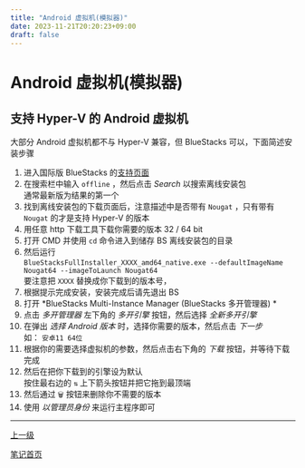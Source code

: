 ```yaml
---
title: "Android 虚拟机(模拟器)"
date: 2023-11-21T20:20:23+09:00
draft: false
---
```


# Android 虚拟机(模拟器)

## 支持 Hyper-V 的 Android 虚拟机

大部分 Android 虚拟机都不与 Hyper-V 兼容，但 BlueStacks 可以，下面简述安装步骤

1. 进入国际版 BlueStacks 的[支持页面](https://support.bluestacks.com/hc/en-us)
2. 在搜索栏中输入 `offline` ，然后点击 *Search* 以搜索离线安装包<br>通常最新版为结果的第一个
3. 找到离线安装包的下载页面后，注意描述中是否带有 `Nougat` ，只有带有 `Nougat` 的才是支持 Hyper-V 的版本
4. 用任意 http 下载工具下载你需要的版本 32 / 64 bit
5. 打开 CMD 并使用 `cd` 命令进入到储存 BS 离线安装包的目录
6. 然后运行 <br> `BlueStacksFullInstaller_XXXX_amd64_native.exe --defaultImageName Nougat64 --imageToLaunch Nougat64` <br> 要注意把 `XXXX` 替换成你下载到的版本号，
7. 根据提示完成安装，安装完成后请先退出 BS
8. 打开 *BlueStacks Multi-Instance Manager (BlueStacks 多开管理器) *
9. 点击 *多开管理器* 左下角的 *多开引擎* 按钮，然后选择 *全新多开引擎*
10. 在弹出 *选择 Android 版本* 时，选择你需要的版本，然后点击 *下一步* <br> 如： `安卓11 64位`
11. 根据你的需要选择虚拟机的参数，然后点击右下角的 *下载* 按钮，并等待下载完成
12. 然后在把你下载到的引擎设为默认<br> 按住最右边的 `⇅` 上下箭头按钮并把它拖到最顶端
13. 然后通过 `🗑` 按钮来删除你不需要的版本
14. 使用 *以管理员身份* 来运行主程序即可

---

[上一级](../..)

[笔记首页](/)

